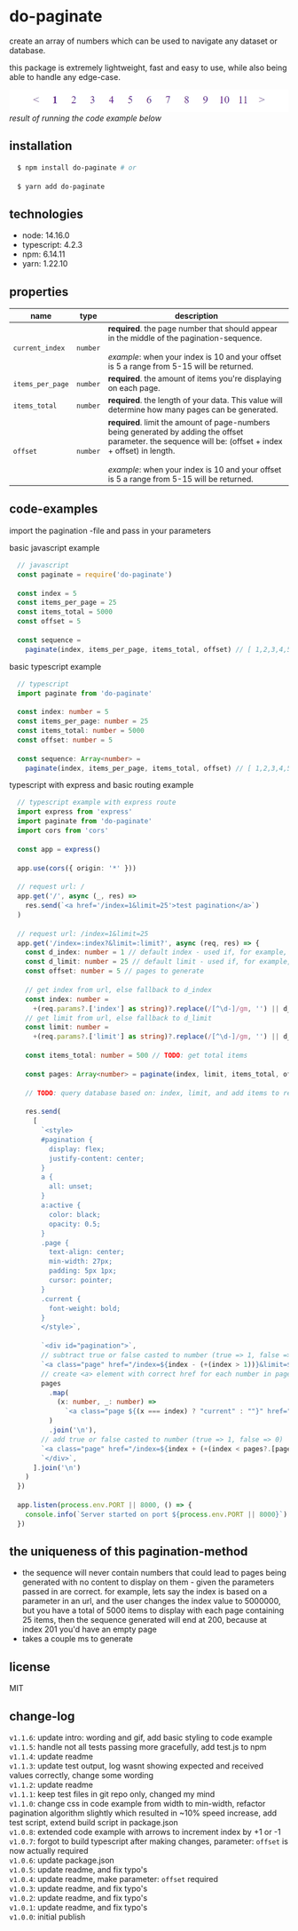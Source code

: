 # do-paginate
create an array of numbers which can be used to navigate any dataset or database.

this package is extremely lightweight, fast and easy to use, while also being able to handle any edge-case.

![gif demonstrating example with express](https://github.com/kaspardohrin/do-paginate/blob/master/resources/pagination.gif)
*result of running the code example below*

## installation
```bash
  $ npm install do-paginate # or

  $ yarn add do-paginate
```


## technologies
* node: 14.16.0
* typescript: 4.2.3
* npm: 6.14.11
* yarn: 1.22.10


## properties
| name | type | description |
|---|---|---|
| `current_index` | `number` | **required**. the page number that should appear in the middle of the pagination-sequence.<br><br>*example*: when your index is 10 and your offset is 5 a range from 5-15 will be returned. |
| `items_per_page` | `number` | **required**. the amount of items you're displaying on each page. |
| `items_total` | `number` | **required**. the length of your data. This value will determine how many pages can be generated.  |
| `offset` | `number` | **required**. limit the amount of page-numbers being generated by adding the offset parameter. the sequence will be: (offset + index + offset) in length.<br><br>*example*: when your index is 10 and your offset is 5 a range from 5-15 will be returned. |


## code-examples
import the pagination -file and pass in your parameters

basic javascript example
```javascript
  // javascript
  const paginate = require('do-paginate')

  const index = 5
  const items_per_page = 25
  const items_total = 5000
  const offset = 5

  const sequence =
    paginate(index, items_per_page, items_total, offset) // [ 1,2,3,4,5,6,7,8,9,10,11 ]
```

basic typescript example
```typescript
  // typescript
  import paginate from 'do-paginate'

  const index: number = 5
  const items_per_page: number = 25
  const items_total: number = 5000
  const offset: number = 5

  const sequence: Array<number> =
    paginate(index, items_per_page, items_total, offset) // [ 1,2,3,4,5,6,7,8,9,10,11 ]
```

typescript with express and basic routing example
```typescript
  // typescript example with express route
  import express from 'express'
  import paginate from 'do-paginate'
  import cors from 'cors'

  const app = express()

  app.use(cors({ origin: '*' }))

  // request url: /
  app.get('/', async (_, res) =>
    res.send(`<a href='/index=1&limit=25'>test pagination</a>`)
  )

  // request url: /index=1&limit=25
  app.get('/index=:index?&limit=:limit?', async (req, res) => {
    const d_index: number = 1 // default index - used if, for example, none is passed in
    const d_limit: number = 25 // default limit - used if, for example, none is passed in
    const offset: number = 5 // pages to generate

    // get index from url, else fallback to d_index
    const index: number =
      +(req.params?.['index'] as string)?.replace(/[^\d-]/gm, '') || d_index
    // get limit from url, else fallback to d_limit
    const limit: number =
      +(req.params?.['limit'] as string)?.replace(/[^\d-]/gm, '') || d_limit

    const items_total: number = 500 // TODO: get total items

    const pages: Array<number> = paginate(index, limit, items_total, offset)

    // TODO: query database based on: index, limit, and add items to response

    res.send(
      [
        `<style>
        #pagination {
          display: flex;
          justify-content: center;
        }
        a {
          all: unset;
        }
        a:active {
          color: black;
          opacity: 0.5;
        }
        .page {
          text-align: center;
          min-width: 27px;
          padding: 5px 1px;
          cursor: pointer;
        }
        .current {
          font-weight: bold;
        }
        </style>`,

        `<div id="pagination">`,
        // subtract true or false casted to number (true => 1, false => 0)
        `<a class="page" href="/index=${index - (+(index > 1))}&limit=${limit}"> < </a>`,
        // create <a> element with correct href for each number in pages
        pages
          .map(
            (x: number, _: number) =>
              `<a class="page ${(x === index) ? "current" : ""}" href="/index=${x}&limit=${limit}">${x}</a>`
          )
          .join('\n'),
        // add true or false casted to number (true => 1, false => 0)
        `<a class="page" href="/index=${index + (+(index < pages?.[pages.length - 1]))}&limit=${limit}"> > </a>`,
        `</div>`,
      ].join('\n')
    )
  })

  app.listen(process.env.PORT || 8000, () => {
    console.info(`Server started on port ${process.env.PORT || 8000}`)
  })
```


## the uniqueness of this pagination-method
  - the sequence will never contain numbers that could lead to pages being generated with no content to display on them - given the parameters passed in are correct. for example, lets say the index is based on a parameter in an url, and the user changes the index value to 5000000, but you have a total of 5000 items to display with each page containing 25 items, then the sequence generated will end at 200, because at index 201 you'd have an empty page
  - takes a couple ms to generate


## license
MIT


## change-log
`v1.1.6`: update intro: wording and gif, add basic styling to code example<br>
`v1.1.5`: handle not all tests passing more gracefully, add test.js to npm<br>
`v1.1.4`: update readme<br>
`v1.1.3`: update test output, log wasnt showing expected and received values correctly, change some wording<br>
`v1.1.2`: update readme<br>
`v1.1.1`: keep test files in git repo only, changed my mind<br>
`v1.1.0`: change css in code example from width to min-width, refactor pagination algorithm slightly which resulted in ~10% speed increase, add test script, extend build script in package.json<br>
`v1.0.8`: extended code example with arrows to increment index by +1 or -1<br>
`v1.0.7`: forgot to build typescript after making changes, parameter: `offset` is now actually required<br>
`v1.0.6`: update package.json<br>
`v1.0.5`: update readme, and fix typo's<br>
`v1.0.4`: update readme, make parameter: `offset` required<br>
`v1.0.3`: update readme, and fix typo's<br>
`v1.0.2`: update readme, and fix typo's<br>
`v1.0.1`: update readme, and fix typo's<br>
`v1.0.0`: initial publish<br>
